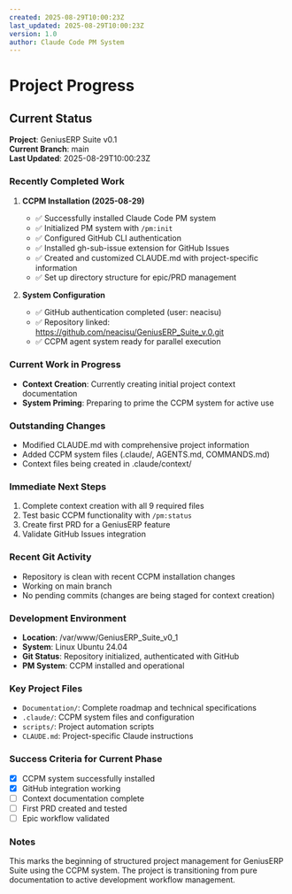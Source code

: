 ```yaml
---
created: 2025-08-29T10:00:23Z
last_updated: 2025-08-29T10:00:23Z
version: 1.0
author: Claude Code PM System
---
```


# Project Progress

## Current Status

**Project**: GeniusERP Suite v0.1  
**Current Branch**: main  
**Last Updated**: 2025-08-29T10:00:23Z

### Recently Completed Work

1. **CCPM Installation (2025-08-29)**
   - ✅ Successfully installed Claude Code PM system
   - ✅ Initialized PM system with `/pm:init`
   - ✅ Configured GitHub CLI authentication
   - ✅ Installed gh-sub-issue extension for GitHub Issues
   - ✅ Created and customized CLAUDE.md with project-specific information
   - ✅ Set up directory structure for epic/PRD management

2. **System Configuration**
   - ✅ GitHub authentication completed (user: neacisu)
   - ✅ Repository linked: https://github.com/neacisu/GeniusERP_Suite_v.0.git
   - ✅ CCPM agent system ready for parallel execution

### Current Work in Progress

- **Context Creation**: Currently creating initial project context documentation
- **System Priming**: Preparing to prime the CCPM system for active use

### Outstanding Changes

- Modified CLAUDE.md with comprehensive project information
- Added CCPM system files (.claude/, AGENTS.md, COMMANDS.md)
- Context files being created in .claude/context/

### Immediate Next Steps

1. Complete context creation with all 9 required files
2. Test basic CCPM functionality with `/pm:status`
3. Create first PRD for a GeniusERP feature
4. Validate GitHub Issues integration

### Recent Git Activity

- Repository is clean with recent CCPM installation changes
- Working on main branch
- No pending commits (changes are being staged for context creation)

### Development Environment

- **Location**: /var/www/GeniusERP_Suite_v0_1
- **System**: Linux Ubuntu 24.04
- **Git Status**: Repository initialized, authenticated with GitHub
- **PM System**: CCPM installed and operational

### Key Project Files

- `Documentation/`: Complete roadmap and technical specifications
- `.claude/`: CCPM system files and configuration
- `scripts/`: Project automation scripts
- `CLAUDE.md`: Project-specific Claude instructions

### Success Criteria for Current Phase

- [x] CCPM system successfully installed
- [x] GitHub integration working
- [ ] Context documentation complete
- [ ] First PRD created and tested
- [ ] Epic workflow validated

### Notes

This marks the beginning of structured project management for GeniusERP Suite using the CCPM system. The project is transitioning from pure documentation to active development workflow management.
